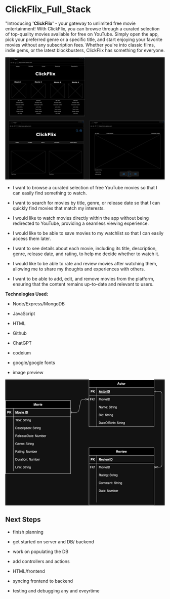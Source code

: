 # ClickFlix_Full_Stack

"Introducing **'ClickFlix'** - your gateway to unlimited free movie entertainment! With ClickFlix, you can browse through a curated selection of top-quality movies available for free on YouTube. Simply open the app, pick your preferred genre or a specific title, and start enjoying your favorite movies without any subscription fees. Whether you're into classic films, indie gems, or the latest blockbusters, ClickFlix has something for everyone.

![Landing Page](ClickFlixDiagram.jpg)

- I want to browse a curated selection of free YouTube movies so that I can easily find something to watch.

- I want to search for movies by title, genre, or release date so that I can quickly find movies that match my interests.

- I would like to watch movies directly within the app without being redirected to YouTube, providing a seamless viewing experience.

- I would like to be able to save movies to my watchlist so that I can easily access them later.

- I want to see details about each movie, including its title, description, genre, release date, and rating, to help me decide whether to watch it.

- I would like to be able to rate and review movies after watching them, allowing me to share my thoughts and experiences with others.

- I want to be able to add, edit, and remove movies from the platform, ensuring that the content remains up-to-date and relevant to users.

**Technologies Used:**

- Node/Express/MongoDB

- JavaScript

- HTML

- Github

- ChatGPT

- codeium

- google/google fonts

- image preview

![ERD](ClickFlixERD.jpg)


## Next Steps ##

- finish planning

- get started on server and DB/ backend

- work on populating the DB

- add controllers and actions

- HTML/frontend

- syncing frontend to backend

- testing and debugging any and eveyrtime


